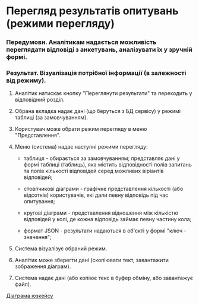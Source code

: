 # Перегляд результатів опитувань (режими перегляду)

### Передумови. Аналітикам надається можливість переглядати відповіді з анкетувань, аналізувати їх у зручній формі.

### Результат. Візуалізація потрібної інформації (в залежності від режиму). 

1. Аналітик натискає кнопку "Переглянути результати" та переходить у відповідний розділ.

2. Обрана вкладка надає дані (що беруться з БД сервісу) у режимі таблиці (за замовчуванням).

3. Користувач може обрати режим перегляду в меню "Представлення".

4. Меню (система) надає наступні режими перегляду:

   * таблиця - обирається за замовчуванням; представляє дані у формі таблиці (таблиць), яка містить відповідності полів запитань та полів кількості відповідей серед можливих віріантів відповідей; 

   * стовпчикові діаграми - графічне представлення кількості (або відсотків) користувачів, які дали певну відповідь під час опитування;  

   * кругові діаграми - представлення відношення між кількістю відповідей у колі, де кожна відповідь займає певну частину кола; 

   * формат JSON - результати надаються в об'єкті у формі "ключ - значення";

5. Система візуалізує обраний режим.

6. Аналітик може зберегти дані (скопіювати тект, завантажити зображення діаграм).

7. Система надає дані (або копіює текс в буфер обміну, або завантажує файл).

[Діаграма юзкейсу](https://github.com/ip-85/System-Dynamics/blob/master/Doc/UMLDiagrams/scenarios/analyst/Diagrams/UC1%20-%20View%20Modes.md)
